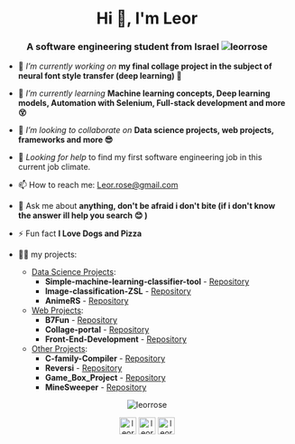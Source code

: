<h1 align="center">Hi 👋, I'm Leor</h1>
<h3 align="center">A software engineering student from Israel <img src="https://komarev.com/ghpvc/?username=leorrose" alt="leorrose" /></h3>

- 🔭 *I’m currently working on* **my final collage project in the subject of neural font style transfer (deep learning) :robot:** 

- 🌱 *I’m currently learning* **Machine learning concepts, Deep learning models, Automation with Selenium, Full-stack development and more :dizzy_face:**

- 👯 *I’m looking to collaborate on* **Data science projects, web projects, frameworks and more :sunglasses:**

- 🤔 *Looking for help* to find my first software engineering job in this current job climate.

- 📫 How to reach me: Leor.rose@gmail.com

- 💬 Ask me about **anything, don't be afraid i don't bite (if i don't know the answer ill help you search :blush: )**

- ⚡ Fun fact **I Love Dogs and Pizza**

- 👨‍💻 my projects:
   - <ins>Data Science Projects</ins>:
     - **Simple-machine-learning-classifier-tool** - [Repository](https://github.com/leorrose/Simple-machine-learning-classifier-tool) 
     - **Image-classification-ZSL** - [Repository](https://github.com/leorrose/Image-classification-ZSL)
     - **AnimeRS** - [Repository](https://github.com/leorrose/AnimeRS)
   - <ins>Web Projects</ins>:
     - **B7Fun** - [Repository](https://github.com/leorrose/B7Fun) 
     - **Collage-portal** - [Repository](https://github.com/leorrose/Collage-portal)
     - **Front-End-Development** - [Repository](https://github.com/leorrose/Front-End-Development)
   - <ins>Other Projects</ins>:
     - **C-family-Compiler** - [Repository](https://github.com/leorrose/C-family-Compiler)
     - **Reversi** - [Repository](https://github.com/leorrose/Reversi)
     - **Game_Box_Project** - [Repository](https://github.com/leorrose/Game_Box_Project)
     - **MineSweeper** - [Repository](https://github.com/leorrose/MineSweeper) 


<p align="center">
<img align="center" src="https://github-readme-stats.vercel.app/api/top-langs/?username=leorrose&layout=compact&hide=html" alt="leorrose" />
</p>


<p align="center">
<a href="https://linkedin.com/in/leorrose" target="blank"><img align="center" src="https://cdn.jsdelivr.net/npm/simple-icons@3.0.1/icons/linkedin.svg" alt="leorrose" height="30" width="30" /></a>
<a href="https://fb.com/leor.rose" target="blank"><img align="center" src="https://cdn.jsdelivr.net/npm/simple-icons@3.0.1/icons/facebook.svg" alt="leor rose" height="30" width="30" /></a>
<a href="https://wa.me/+9720503992002" target="blank"><img align="center" src="https://cdn.jsdelivr.net/npm/simple-icons@3.0.1/icons/whatsapp.svg" alt="leor_rose" height="30" width="30" /></a>
</p>
